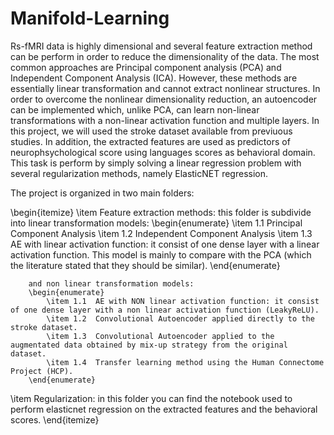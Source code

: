 # Manifold-Learning

Rs-fMRI data is highly dimensional and several feature extraction method can be perform in order to reduce the dimensionality of the data. The most common approaches are Principal component analysis (PCA) and Independent Component Analysis (ICA). However, these methods are essentially  linear transformation and cannot extract nonlinear structures. In order to overcome the nonlinear dimensionality reduction, an autoencoder can be implemented which, unlike PCA, can learn non-linear transformations with a non-linear activation function and multiple layers. In this project, we will used the stroke dataset available from previuous studies.
In addition, the extracted features are used as predictors of neurophsychological score using languages scores as behavioral domain. This task is perform by simply solving a linear regression problem with several regularization methods, namely ElasticNET regression.

The project is organized in two main folders:

  \begin{itemize}
  \item Feature extraction methods: this folder is subdivide into linear transformation models:
        \begin{enumerate}
            \item 1.1 Principal Component Analysis
            \item 1.2 Independent Component Analysis
            \item 1.3 AE with linear activation function: it consist of one dense layer with a linear activation function. This model is mainly to compare with the PCA (which the literature stated that they should be similar). 
        \end{enumerate}
        
        and non linear transformation models:
        \begin{enumerate}
            \item 1.1  AE with NON linear activation function: it consist of one dense layer with a non linear activation function (LeakyReLU).
            \item 1.2  Convolutional Autoencoder applied directly to the stroke dataset. 
            \item 1.3  Convolutional Autoencoder applied to the augmentated data obtained by mix-up strategy from the original dataset.
            \item 1.4  Transfer learning method using the Human Connectome Project (HCP).
        \end{enumerate}
  \item Regularization: in this folder you can find the notebook used to perform elasticnet regression on the extracted features and the behavioral scores. 
\end{itemize}

